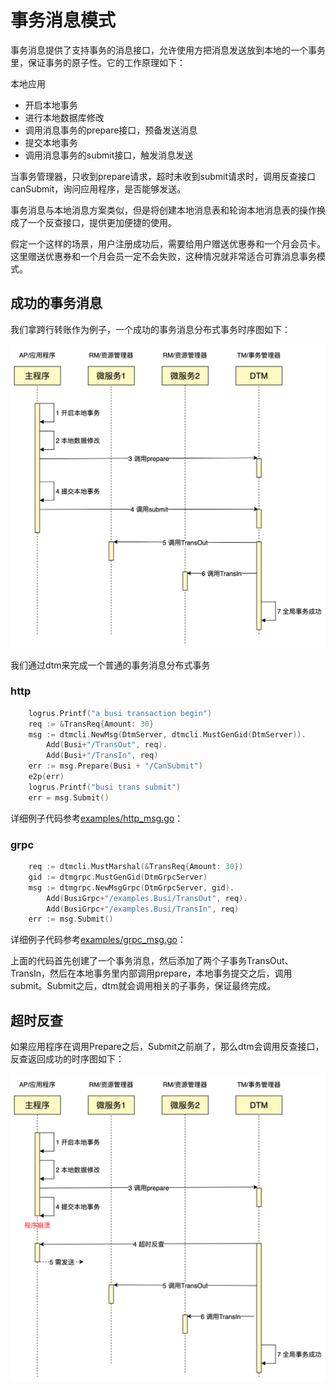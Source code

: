 # 事务消息模式

事务消息提供了支持事务的消息接口，允许使用方把消息发送放到本地的一个事务里，保证事务的原子性。它的工作原理如下：

本地应用

- 开启本地事务
- 进行本地数据库修改
- 调用消息事务的prepare接口，预备发送消息
- 提交本地事务
- 调用消息事务的submit接口，触发消息发送

当事务管理器，只收到prepare请求，超时未收到submit请求时，调用反查接口canSubmit，询问应用程序，是否能够发送。

事务消息与本地消息方案类似，但是将创建本地消息表和轮询本地消息表的操作换成了一个反查接口，提供更加便捷的使用。

假定一个这样的场景，用户注册成功后，需要给用户赠送优惠券和一个月会员卡。这里赠送优惠券和一个月会员一定不会失败，这种情况就非常适合可靠消息事务模式。

## 成功的事务消息

我们拿跨行转账作为例子，一个成功的事务消息分布式事务时序图如下：

![msg_normal](../imgs/msg_normal.jpg)

我们通过dtm来完成一个普通的事务消息分布式事务

### http

``` go
	logrus.Printf("a busi transaction begin")
	req := &TransReq{Amount: 30}
	msg := dtmcli.NewMsg(DtmServer, dtmcli.MustGenGid(DtmServer)).
		Add(Busi+"/TransOut", req).
		Add(Busi+"/TransIn", req)
	err := msg.Prepare(Busi + "/CanSubmit")
	e2p(err)
	logrus.Printf("busi trans submit")
	err = msg.Submit()
```

详细例子代码参考[examples/http_msg.go](https://github.com/dtm-labs/dtm/blob/main/examples/http_msg.go)：

### grpc

``` go
	req := dtmcli.MustMarshal(&TransReq{Amount: 30})
	gid := dtmgrpc.MustGenGid(DtmGrpcServer)
	msg := dtmgrpc.NewMsgGrpc(DtmGrpcServer, gid).
		Add(BusiGrpc+"/examples.Busi/TransOut", req).
		Add(BusiGrpc+"/examples.Busi/TransIn", req)
	err := msg.Submit()
```

详细例子代码参考[examples/grpc_msg.go](https://github.com/dtm-labs/dtm/blob/main/examples/grpc_msg.go)：

上面的代码首先创建了一个事务消息，然后添加了两个子事务TransOut、TransIn，然后在本地事务里内部调用prepare，本地事务提交之后，调用submit。Submit之后，dtm就会调用相关的子事务，保证最终完成。

## 超时反查

如果应用程序在调用Prepare之后，Submit之前崩了，那么dtm会调用反查接口，反查返回成功的时序图如下：

![msg_query](../imgs/msg_query.jpg)


